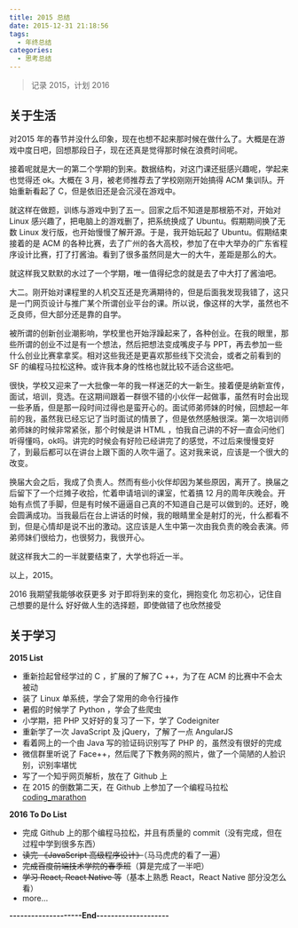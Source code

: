 ```yaml
---
title: 2015 总结
date: 2015-12-31 21:18:56
tags:
  - 年终总结
categories:
  - 思考总结
---
```

> 记录 2015，计划 2016

## 关于生活

对2015 年的春节并没什么印象，现在也想不起来那时候在做什么了。大概是在游戏中度日吧，回想那段日子，现在还真是觉得那时候在浪费时间呢。

接着呢就是大一的第二个学期的到来。数据结构，对这门课还挺感兴趣呢，学起来也觉得还 ok。大概在 3 月，被老师推荐去了学校刚刚开始搞得 ACM 集训队。开始重新看起了 C，但是依旧还是会沉浸在游戏中。

就这样在做题，训练与游戏中到了五一。回家之后不知道是那根筋不对，开始对 Linux 感兴趣了，把电脑上的游戏删了，把系统换成了 Ubuntu。假期期间换了无数 Linux 发行版，也开始慢慢了解开源。于是，我开始玩起了 Ubuntu。假期结束接着的是 ACM 的各种比赛，去了广州的各大高校，参加了在中大举办的广东省程序设计比赛，打了打酱油。看到了很多虽然同是大一的大牛，差距是那么的大。

就这样我又默默的水过了一个学期，唯一值得纪念的就是去了中大打了酱油吧。

大二。刚开始对课程里的人机交互还是充满期待的，但是后面我发现我错了，这只是一门网页设计与推广某个所谓创业平台的课。所以说，像这样的大学，虽然也不乏良师，但大部分还是靠的自学。

<!--more-->
被所谓的创新创业潮影响，学校里也开始浮躁起来了，各种创业。在我的眼里，那些所谓的创业不过是有一个想法，然后把想法变成嘴皮子与 PPT，再去参加一些什么创业比赛拿拿奖。相对这些我还是更喜欢那些线下交流会，或者之前看到的 SF 的编程马拉松这种。或许我本身的性格也就比较不适合这些吧。

很快，学校又迎来了一大批像一年的我一样迷茫的大一新生。接着便是纳新宣传，面试，培训，竞选。在这期间跟着一群很不错的小伙伴一起做事，虽然有时会出现一些矛盾，但是那一段时间过得也是蛮开心的。面试师弟师妹的时候，回想起一年前的我，虽然我已经忘记了当时面试的情景了，但是依然感触很深。第一次培训师弟师妹的时候非常紧张，那个时候是讲 HTML ，怕我自己讲的不好一直会问他们听得懂吗，ok吗。讲完的时候会有好险已经讲完了的感觉，不过后来慢慢变好了，到最后都可以在讲台上跟下面的人吹牛逼了。这对我来说，应该是一个很大的改变。

换届大会之后，我成了负责人。然而有些小伙伴却因为某些原因，离开了。换届之后留下了一个烂摊子收拾，忙着申请培训的课室，忙着搞 12 月的周年庆晚会。开始有点慌了手脚，但是有时候不逼逼自己真的不知道自己是可以做到的。还好，晚会圆满成功。当我最后在台上讲话的时候，我的眼睛里全是射灯的光，什么都看不到，但是心情却是说不出的激动。这应该是人生中第一次由我负责的晚会表演。师弟师妹们很给力，也很努力，我很开心。

就这样我大二的一半就要结束了，大学也将近一半。

以上，2015。

2016
我期望我能够收获更多
对于即将到来的变化，拥抱变化
勿忘初心，记住自己想要的是什么
好好做人生的选择题，即使做错了也欣然接受

## 关于学习
**2015 List**
- 重新捡起曾经学过的 C ，扩展的了解了C ++，为了在 ACM 的比赛中不会太被动
- 装了 Linux 单系统，学会了常用的命令行操作
- 暑假的时候学了 Python ，学会了些爬虫
- 小学期，把 PHP 又好好的复习了一下，学了 Codeigniter
- 重新学了一次 JavaScript 及 jQuery，了解了一点 AngularJS
- 看着网上的一个由 Java 写的验证码识别写了 PHP 的，虽然没有很好的完成
- 微信群里听说了 Face++，然后爬了下教务网的照片，做了一个简陋的人脸识别，识别率堪忧
- 写了一个知乎网页解析，放在了 Github 上
- 在 2015 的倒数第二天，在 Github 上参加了一个编程马拉松 [coding_marathon](https://github.com/geekan/coding_marathon/issues/12)

**2016 To Do List**
- 完成 Github 上的那个编程马拉松，并且有质量的 commit（没有完成，但在过程中学到很多东西）
- ~~读完 《JavaScript 高级程序设计》~~（马马虎虎的看了一遍）
- ~~完成百度前端技术学院的春季班~~（算是完成了一半吧）
- ~~学习 React, React Native 等~~（基本上熟悉 React，React Native 部分没怎么看）
- more...

**--------------------End--------------------**
